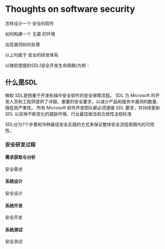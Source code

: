 # Thoughts on software security

怎样设计一个 安全的软件

如何构建一个 无菌 的环境

出现漏洞如何处理

以上均属于 安全的研发体系



以微软提倡的SDL(安全开发生命周期)为例：

## 什么是SDL

微软 SDL是侧重于开发和操作安全软件的安全保障流程。 SDL 为 Microsoft 的开发人员和工程师提供了详细、重要的安全要求，以减少产品和服务中漏洞的数量、降低其严重性。 所有 Microsoft 软件开发团队都必须遵循 SDL 要求，并持续更新 SDL 以反映不断变化的威胁环境、行业最佳做法和合规性法规标准

SDL分为7个步骤和16种最佳安全实践的方式来保证整体安全流程周期内的可控性。



### 安全研发过程

#### 需求获取与分析

安全需求

#### 系统设计

安全设计

#### 系统开发

安全开发

#### 系统测试

安全测试



``` bash

```

